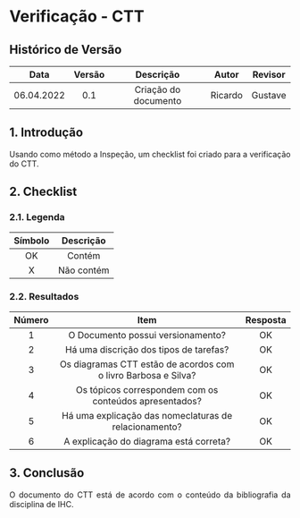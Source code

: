 # Verificação - CTT


## Histórico de Versão

|  Data  | Versão | Descrição | Autor | Revisor |
| :----: | :----: | :-------: | :---: | :----:  |
| 06.04.2022 | 0.1 | Criação do documento | Ricardo | Gustave |

## 1. Introdução
<p style="text-align: justify;">Usando como método a Inspeção, um checklist foi criado para a verificação do CTT.
</p>

## 2. Checklist

### 2.1. Legenda

| Símbolo | Descrição |
| :-----: | :-------: |
| OK  | Contém  |
| X | Não contém  |

### 2.2. Resultados

| Número | Item | Resposta |
|:----:|:----:|:----:|
|1|O Documento possui versionamento?|OK|
|2|Há uma discrição dos tipos de tarefas?|OK|
|3|Os diagramas CTT estão de acordos com o livro Barbosa e Silva?|OK|
|4|Os tópicos correspondem com os conteúdos apresentados?|OK|
|5|Há uma explicação das nomeclaturas de relacionamento?|OK|
|6|A explicação do diagrama está correta?|OK|

## 3. Conclusão
<p style="text-align: justify;">O documento do CTT está de acordo com o conteúdo da bibliografia da disciplina de IHC.
</p>